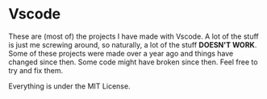 # Vscode

These are (most of) the projects I have made with Vscode. A lot of the stuff is just me screwing around, so naturally, a lot of the stuff **DOESN'T WORK**. Some of these projects were made over a year ago and things have changed since then. Some code might have broken since then. Feel free to try and fix them.

Everything is under the MIT License.
